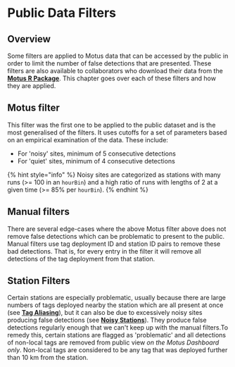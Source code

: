 # Public Data Filters

## Overview

Some filters are applied to Motus data that can be accessed by the public in order to limit the number of false detections that are presented. These filters are also available to collaborators who download their data from the [**Motus R Package**](https://motuswts.github.io/motus/). This chapter goes over each of these filters and how they are applied.

## **Motus filter**

This filter was the first one to be applied to the public dataset and is the most generalised of the filters. It uses cutoffs for a set of parameters based on an empirical examination of the data. These include:

* For 'noisy' sites, minimum of 5 consecutive detections
* For 'quiet' sites, minimum of 4 consecutive detections

{% hint style="info" %}
Noisy sites are categorized as stations with many runs (>= 100 in an `hourBin`) and a high ratio of runs with lengths of 2 at a given time (>= 85% per `hourBin`).
{% endhint %}

## Manual filters

There are several edge-cases where the above Motus filter above does not remove false detections which can be problematic to present to the public. Manual filters use tag deployment ID and station ID pairs to remove these bad detections. That is, for every entry in the filter it will remove all detections of the tag deployment from that station.

## Station Filters

Certain stations are especially problematic, usually because there are large numbers of tags deployed nearby the station which are all present at once (see [**Tag Aliasing**](../../tags/tag-aliasing.md)), but it can also be due to excessively noisy sites producing false detections (see [**Noisy Stations**](../../stations/station-inspection/noisy-stations.md)). They produce false detections regularly enough that we can't keep up with the manual filters.To remedy this, certain stations are flagged as 'problematic' and all detections of non-local tags are removed from public view _on the Motus Dashboard only_. Non-local tags are considered to be any tag that was deployed further than 10 km from the station.
